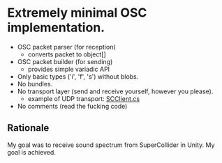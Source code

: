 # Extremely minimal OSC implementation.

- OSC packet parser (for reception)
  - converts packet to object[]
- OSC packet builder (for sending)
  - provides simple variadic API
- Only basic types ('i', 'f', 's') without blobs.
- No bundles.
- No transport layer (send and receive yourself, however you please).
  - example of UDP transport:
    [SCClient.cs](https://github.com/artm/Cyrus/blob/master/Assets/Standard%20Assets/SCClient.cs)
- No comments (read the fucking code)

## Rationale

My goal was to receive sound spectrum from SuperCollider in Unity. My goal is
achieved.
